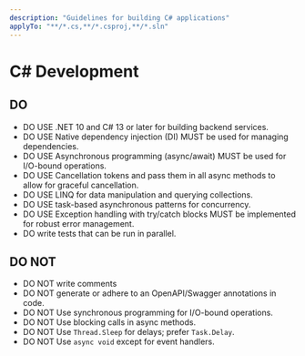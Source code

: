 ```yaml
---
description: "Guidelines for building C# applications"
applyTo: "**/*.cs,**/*.csproj,**/*.sln"
---
```


# C# Development

## DO

- DO USE .NET 10 and C# 13 or later for building backend services.
- DO USE Native dependency injection (DI) MUST be used for managing dependencies.
- DO USE Asynchronous programming (async/await) MUST be used for I/O-bound operations.
- DO USE Cancellation tokens and pass them in all async methods to allow for graceful cancellation.
- DO USE LINQ for data manipulation and querying collections.
- DO USE task-based asynchronous patterns for concurrency.
- DO USE Exception handling with try/catch blocks MUST be implemented for robust error management.
- DO write tests that can be run in parallel.

## DO NOT

- DO NOT write comments
- DO NOT generate or adhere to an OpenAPI/Swagger annotations in code.
- DO NOT Use synchronous programming for I/O-bound operations.
- DO NOT Use blocking calls in async methods.
- DO NOT Use `Thread.Sleep` for delays; prefer `Task.Delay`.
- DO NOT Use `async void` except for event handlers.
